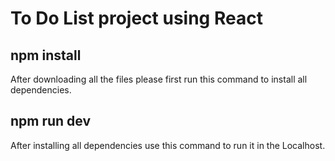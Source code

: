 # To Do List project using React

## npm install
After downloading all the files please first run this command to install all dependencies.

## npm run dev
After installing all dependencies use this command to run it in the Localhost.
